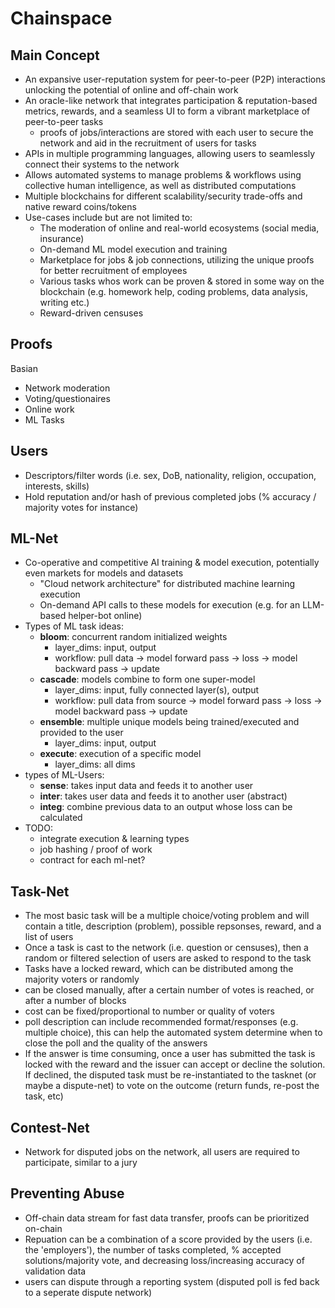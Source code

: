 # Chainspace

## Main Concept
- An expansive user-reputation system for peer-to-peer (P2P) interactions unlocking the potential of online and off-chain work
- An oracle-like network that integrates participation & reputation-based metrics, rewards, and a seamless UI to form a vibrant marketplace of peer-to-peer tasks
  - proofs of jobs/interactions are stored with each user to secure the network and aid in the recruitment of users for tasks
- APIs in multiple programming languages, allowing users to seamlessly connect their systems to the network
- Allows automated systems to manage problems & workflows using collective human intelligence, as well as distributed computations
- Multiple blockchains for different scalability/security trade-offs and native reward coins/tokens
- Use-cases include but are not limited to:
  - The moderation of online and real-world ecosystems (social media, insurance)
  - On-demand ML model execution and training
  - Marketplace for jobs & job connections, utilizing the unique proofs for better recruitment of employees
  - Various tasks whos work can be proven & stored in some way on the blockchain (e.g. homework help, coding problems, data analysis, writing etc.)
  - Reward-driven censuses

## Proofs
Basian 
- Network moderation
- Voting/questionaires
- Online work
- ML Tasks
 
## Users
- Descriptors/filter words (i.e. sex, DoB, nationality, religion, occupation, interests, skills)
- Hold reputation and/or hash of previous completed jobs (% accuracy / majority votes for instance)
 
## ML-Net
- Co-operative and competitive AI training & model execution, potentially even markets for models and datasets
  -  "Cloud network architecture" for distributed machine learning execution
  -  On-demand API calls to these models for execution (e.g. for an LLM-based helper-bot online)
- Types of ML task ideas:
  - **bloom**: concurrent random initialized weights
    - layer_dims: input, output
    - workflow: pull data -> model forward pass -> loss -> model backward pass -> update
  - **cascade**: models combine to form one super-model
    - layer_dims: input, fully connected layer(s), output
    - workflow: pull data from source -> model forward pass -> loss -> model backward pass -> update
  - **ensemble**: multiple unique models being trained/executed and provided to the user
    - layer_dims: input, output
  - **execute**: execution of a specific model
    - layer_dims: all dims
- types of ML-Users:
  - **sense**: takes input data and feeds it to another user
  - **inter**: takes user data and feeds it to another user (abstract)
  - **integ**: combine previous data to an output whose loss can be calculated
- TODO:
  - integrate execution & learning types
  - job hashing / proof of work
  - contract for each ml-net?
  
## Task-Net
- The most basic task will be a multiple choice/voting problem and will contain a title, description (problem), possible
  repsonses, reward, and a list of users
- Once a task is cast to the network (i.e. question or censuses), then a random or filtered selection of users are asked
  to respond to the task
- Tasks have a locked reward, which can be distributed among the majority voters or randomly
- can be closed manually, after a certain number of votes is reached, or after a number of blocks
- cost can be fixed/proportional to number or quality of voters 
- poll description can include recommended format/responses (e.g. multiple choice), this can help the automated system 
  determine when to close the poll and the quality of the answers
- If the answer is time consuming, once a user has submitted the task is locked with the reward and the issuer can 
  accept or decline the solution. If declined, the disputed task must be re-instantiated to the tasknet (or maybe a 
  dispute-net) to vote on the outcome (return funds, re-post the task, etc)

## Contest-Net
- Network for disputed jobs on the network, all users are required to participate, similar to a jury

## Preventing Abuse
- Off-chain data stream for fast data transfer, proofs can be prioritized on-chain
- Repuation can be a combination of a score provided by the users (i.e. the 'employers'), the number of tasks completed, % accepted solutions/majority vote, and decreasing loss/increasing accuracy of validation data
- users can dispute through a reporting system (disputed poll is fed back to a seperate dispute network)
